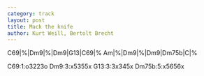 ```yaml
---
category: track
layout: post
title: Mack the knife
author: Kurt Weill, Bertolt Brecht
---
```


<canvas class="chords"  markdown="0">C69|%|Dm9|%|Dm9|G13|C69|%
Am|%|Dm9|%|Dm9|Dm75b|C|%</canvas>


<div markdown="0">
<canvas class="diagram"  >C69:1:o3223o</canvas>
<canvas class="diagram"  >Dm9:3:x5355x</canvas>
<canvas class="diagram"  >G13:3:3x345x</canvas>
<canvas class="diagram"  >Dm75b:5:x5656x</canvas>
</div>


